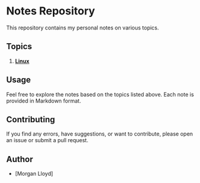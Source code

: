 # Notes Repository

This repository contains my personal notes on various topics.

## Topics

1. [**Linux**](Linux.md)


## Usage

Feel free to explore the notes based on the topics listed above. Each note is provided in Markdown format.

## Contributing

If you find any errors, have suggestions, or want to contribute, please open an issue or submit a pull request.


## Author

- [Morgan Lloyd]
